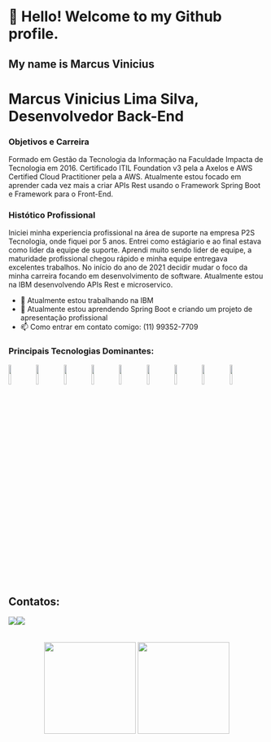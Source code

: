 # 👋 Hello! Welcome to my Github profile.
## My name is Marcus Vinicius

# Marcus Vinicius Lima Silva, Desenvolvedor Back-End

### Objetivos e Carreira
Formado em Gestão da Tecnologia da Informação na Faculdade Impacta de Tecnologia em 2016. Certificado ITIL Foundation v3 pela a Axelos e AWS Certified Cloud Practitioner pela a AWS. 
Atualmente estou focado em aprender cada vez mais a criar APIs Rest usando o Framework Spring Boot e Framework para o Front-End.

### Histótico Profissional
Iniciei minha experiencia profissional na área de suporte na empresa P2S Tecnologia, onde fiquei por 5 anos. Entrei como estágiario e ao final estava como lider da equipe de suporte. Aprendi muito sendo lider de equipe, a maturidade profissional chegou rápido e minha equipe entregava excelentes trabalhos.
No início do ano de 2021 decidir mudar o foco da minha carreira focando em desenvolvimento de software. Atualmente estou na IBM desenvolvendo APIs Rest e microservico.

- 🔭 Atualmente estou trabalhando na IBM 
- 🌱 Atualmente estou aprendendo Spring Boot e criando um projeto de apresentação profissional
- 📫 Como entrar em contato comigo: (11) 99352-7709

### Principais Tecnologias Dominantes:
<div> 
  <a href="https://www.youtube.com/channel/UCY5EHeXCC9prM5BOOZM2QIQ" target="_blank"><img src="https://cdn.jsdelivr.net/gh/devicons/devicon/icons/java/java-original-wordmark.svg" width="10%"/></a>
      <a href="https://www.youtube.com/channel/UCY5EHeXCC9prM5BOOZM2QIQ" target="_blank"><img src="https://cdn.jsdelivr.net/gh/devicons/devicon/icons/spring/spring-original-wordmark.svg" width="10%"/></a>
          <a href="https://www.youtube.com/channel/UCY5EHeXCC9prM5BOOZM2QIQ" target="_blank"><img src="https://cdn.jsdelivr.net/gh/devicons/devicon/icons/mysql/mysql-original-wordmark.svg" width="10%"/></a>
          <a href="https://www.youtube.com/channel/UCY5EHeXCC9prM5BOOZM2QIQ" target="_blank"><img src="https://cdn.jsdelivr.net/gh/devicons/devicon/icons/postgresql/postgresql-original-wordmark.svg" width="10%"/></a>
          <a href="https://www.youtube.com/channel/UCY5EHeXCC9prM5BOOZM2QIQ" target="_blank"><img src="https://cdn.jsdelivr.net/gh/devicons/devicon/icons/amazonwebservices/amazonwebservices-original-wordmark.svg" width="10%"/></a>
          <a href="https://www.youtube.com/channel/UCY5EHeXCC9prM5BOOZM2QIQ" target="_blank"><img src="https://cdn.jsdelivr.net/gh/devicons/devicon/icons/docker/docker-original-wordmark.svg" width="10%"/></a>
      <a href="https://www.youtube.com/channel/UCY5EHeXCC9prM5BOOZM2QIQ" target="_blank"><img src="https://cdn.jsdelivr.net/gh/devicons/devicon/icons/jenkins/jenkins-original.svg" width="10%"/></a>
          <a href="https://www.youtube.com/channel/UCY5EHeXCC9prM5BOOZM2QIQ" target="_blank"><img src="https://cdn.jsdelivr.net/gh/devicons/devicon/icons/javascript/javascript-original.svg" width="10%"/></a>
          <a href="https://www.youtube.com/channel/UCY5EHeXCC9prM5BOOZM2QIQ" target="_blank"><img src="https://cdn.jsdelivr.net/gh/devicons/devicon/icons/typescript/typescript-original.svg" width="10%"/></a>
</div>
<br/><br/>

## Contatos: 
<div><a href = "marcus.silva.dev@gmail.com"><img src="https://img.shields.io/badge/Gmail-D14836?style=for-the-badge&logo=gmail&logoColor=white" target="_blank"></a><a href="https://www.linkedin.com/in/marcus-vinicius-16484218b/" target="_blank"><img src="https://img.shields.io/badge/-LinkedIn-%230077B5?style=for-the-badge&logo=linkedin&logoColor=white" target="_blank"></a>   </div>
<br/><br/>
<div align="center">
<div>  
   <img height="180em" src="https://github-readme-stats.vercel.app/api?username=marcusviniciusls&show_icons=true&theme=radical"/>
  <img height="180em" src="https://github-readme-stats.vercel.app/api/top-langs/?username=marcusviniciusls&layout=compact&langs_count=7&theme=dark"/>
</div>
